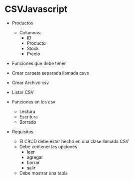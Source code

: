 # CSVJavascript

- Productos

  - Columnas:
    - ID
    - Producto
    - Stock
    - Precio

- Funciones que debe tener
- Crear carpeta separada llamada csvs
- Crear Archivo csv
- Listar CSV

- Funciones en los csv

  - Lectura
  - Escritura
  - Borrado

- Requisitos
  - El CRUD debe estar hecho en una clase llamada CSV
  - Debe contener las opciones
    - leer
    - agregar
    - borrar
    - salir
  - Debe mostrar una tabla
